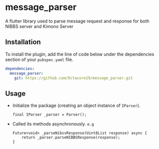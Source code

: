 # message_parser

A flutter library used to parse message request and response for both NIBBS server and Kimono Server

## Installation

To install the plugin, add the line of code below under the dependencies section of your `pubspec.yaml` file.

```yaml
dependencies:
  message_parser:
    git: https://github.com/Octacore19/message_parser.git
```

## Usage

 - Initialize the package (creating an object instance of `IParser`).
    ```flutter
    final IParser _parser = Parser();
    ```
 - Called its methods asynchronously. `e.g`
    ```flutter
    Future<void> _parseNibssResponse(Uint8List response) async {
        return _parser.parseNIBBSResponse(response);
    }
    ```
